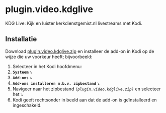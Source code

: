 plugin.video.kdglive
====================

KDG Live: Kijk en luister kerkdienstgemist.nl livestreams met Kodi. 


Installatie
-----------

Download [plugin.video.kdglive.zip](https://github.com/Torro/plugin.video.kdglive/releases/download/1.1.1/plugin.video.kdglive.zip) en installeer de add-on in Kodi op de wijze die uw voorkeur heeft; bijvoorbeeld:

1. Selecteer in het Kodi hoofdmenu:
  1. **`Systeem`** :arrow_heading_down:
  2. **`Add-ons`** :arrow_heading_down:
  3. **`Add-ons installeren m.b.v. zipbestand`** :arrow_heading_down:
2. Navigeer naar het zipbestand _`(plugin.video.kdglive.zip)`_ en selecteer het :arrow_heading_down:
3. Kodi geeft rechtsonder in beeld aan dat de add-on is geïnstalleerd en ingeschakeld.
